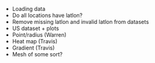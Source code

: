 - Loading data
- Do all locations have latlon?
- Remove missing latlon and invalid latlon from datasets
- US dataset + plots
- Point/radius (Warren)
- Heat map (Travis)
- Gradient (Travis)
- Mesh of some sort?
